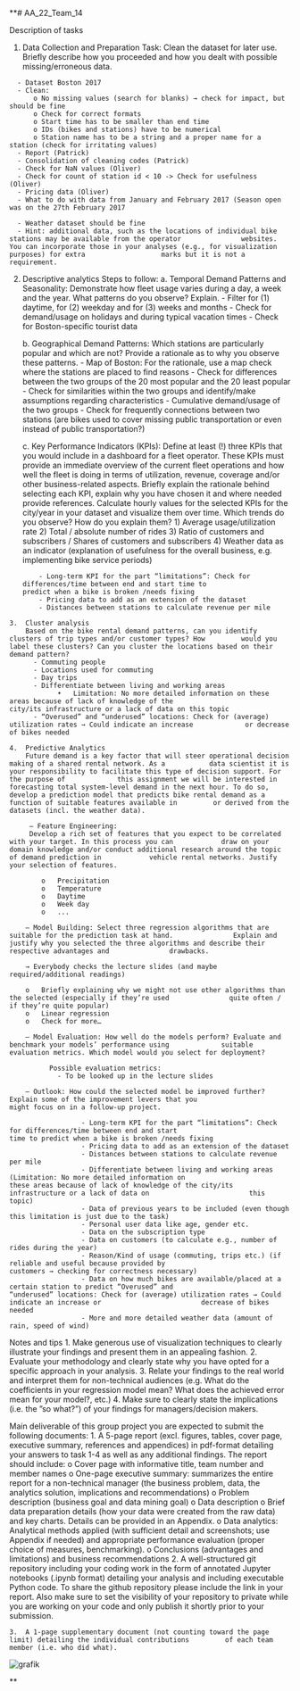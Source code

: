 **# AA_22_Team_14

Description of tasks
  1.	Data Collection and Preparation
      Task: Clean the dataset for later use. Briefly describe how you proceeded and how you dealt with possible           missing/erroneous data.

      -	Dataset Boston 2017
      -	Clean:
          o	No missing values (search for blanks) → check for impact, but should be fine
          o	Check for correct formats
          o	Start time has to be smaller than end time
          o	IDs (bikes and stations) have to be numerical
          o	Station name has to be a string and a proper name for a station (check for irritating values)
      - Report (Patrick)
      - Consolidation of cleaning codes (Patrick)
      - Check for NaN values (Oliver)
      - Check for count of station id < 10 -> Check for usefulness (Oliver)
      - Pricing data (Oliver)
      - What to do with data from January and February 2017 (Season open was on the 27th February 2017
      
      -	Weather dataset should be fine
      -	Hint: additional data, such as the locations of individual bike stations may be available from the operator               websites. You can incorporate those in your analyses (e.g., for visualization purposes) for extra                   marks but it is not a requirement.

  2.	Descriptive analytics
      Steps to follow:
        a. Temporal Demand Patterns and Seasonality: Demonstrate how fleet usage varies during a day, a week and                the year. What patterns do you observe? Explain.
                -	Filter for (1) daytime, for (2) weekday and for (3) weeks and months
                -	Check for demand/usage on holidays and during typical vacation times
                -	Check for Boston-specific tourist data

        b.	Geographical Demand Patterns: Which stations are particularly popular and which are not? Provide a                   rationale as to why you observe these patterns.
                -	Map of Boston: For the rationale, use a map check where the stations are placed to find 			reasons
                -	Check for differences between the two groups of the 20 most popular and the 20 least popular
                -	Check for similarities within the two groups and identify/make assumptions regarding                                 characteristics
                -	Cumulative demand/usage of the two groups
                -	Check for frequently connections between two stations (are bikes used to cover missing 				public transportation or even instead of public transportation?)

        c.	Key Performance Indicators (KPIs): Define at least (!) three KPIs that you would include in a dashboard             for a fleet operator. These KPIs must provide an immediate overview of the current fleet operations and             how well the fleet is doing in terms of utilization, revenue, coverage and/or other business-related                 aspects. Briefly explain the rationale behind selecting each KPI, explain why you have chosen it and                 where needed provide references. Calculate hourly values for the selected KPIs for the city/year in your             dataset and visualize them over time. Which trends do you observe? How do you explain them?
                1)	Average usage/utilization rate
                2)	Total / absolute number of rides
                3)	Ratio of customers and subscribers / Shares of customers and subscribers
                4)	Weather data as an indicator (explanation of usefulness for the overall business, e.g.                               implementing bike service periods)

                - Long-term KPI for the part “limitations”: Check for differences/time between end and start time to                   predict when a bike is broken /needs fixing
                - Pricing data to add as an extension of the dataset
                - Distances between stations to calculate revenue per mile

    3.	Cluster analysis
        Based on the bike rental demand patterns, can you identify clusters of trip types and/or customer types? How         would you label these clusters? Can you cluster the locations based on their demand pattern?
          - Commuting people
          - Locations used for commuting
          - Day trips
          - Differentiate between living and working areas
                •	Limitation: No more detailed information on these areas because of lack of knowledge of the                         city/its infrastructure or a lack of data on this topic
          - “Overused” and “underused” locations: Check for (average) utilization rates → Could indicate an increase             or decrease of bikes needed

    4.	Predictive Analytics
        Future demand is a key factor that will steer operational decision making of a shared rental network. As a           data scientist it is your responsibility to facilitate this type of decision support. For the purpose of             this assignment we will be interested in forecasting total system-level demand in the next hour. To do so,           develop a prediction model that predicts bike rental demand as a function of suitable features available in         or derived from the datasets (incl. the weather data).
        
         – Feature Engineering: 
         Develop a rich set of features that you expect to be correlated with your target. In this process you can            draw on your domain knowledge and/or conduct additional research around the topic of demand prediction in            vehicle rental networks. Justify your selection of features.
          
            o	Precipitation
            o	Temperature
            o	Daytime
            o	Week day
            o	...

        – Model Building: Select three regression algorithms that are suitable for the prediction task at hand.               Explain and justify why you selected the three algorithms and describe their respective advantages and               drawbacks.
        
        → Everybody checks the lecture slides (and maybe required/additional readings)

        o	Briefly explaining why we might not use other algorithms than the selected (especially if they’re used               quite often / if they’re quite popular)
        o	Linear regression
        o	Check for more…
	
        – Model Evaluation: How well do the models perform? Evaluate and benchmark your models’ performance using             suitable evaluation metrics. Which model would you select for deployment?
            
              Possible evaluation metrics:
                - To be looked up in the lecture slides

        – Outlook: How could the selected model be improved further? Explain some of the improvement levers that you                    might focus on in a follow-up project.
                    
                      - Long-term KPI for the part “limitations”: Check for differences/time between end and start                           time to predict when a bike is broken /needs fixing
                      - Pricing data to add as an extension of the dataset
                      - Distances between stations to calculate revenue per mile
                      - Differentiate between living and working areas (Limitation: No more detailed information on                         these areas because of lack of knowledge of the city/its infrastructure or a lack of data on                         this topic)
                      - Data of previous years to be included (even though this limitation is just due to the task)
                      - Personal user data like age, gender etc.
                      - Data on the subscription type
                      - Data on customers (to calculate e.g., number of rides during the year)
                      - Reason/Kind of usage (commuting, trips etc.) (if reliable and useful because provided by                             customers → checking for correctness necessary) 
                      - Data on how much bikes are available/placed at a certain station to predict “Overused” and                           “underused” locations: Check for (average) utilization rates → Could indicate an increase or                         decrease of bikes needed
                      - More and more detailed weather data (amount of rain, speed of wind)
                      
Notes and tips
    1.	Make generous use of visualization techniques to clearly illustrate your findings and present them in an appealing fashion.
    2.	Evaluate your methodology and clearly state why you have opted for a specific approach in your analysis.
    3.	Relate your findings to the real world and interpret them for non-technical audiences (e.g. What do the coefficients in your regression model mean? What does the achieved error mean for your model?, etc.)
    4.	Make sure to clearly state the implications (i.e. the ”so what?”) of your findings for managers/decision makers.
 
Main deliverable of this group project you are expected to submit the following documents:
    1.	A 5-page report (excl. figures, tables, cover page, executive summary, references and appendices) in pdf-format detailing your answers to task 1-4 as well as any additional findings. The report should include:
            o	Cover page with informative title, team number and member names
            o	One-page executive summary: summarizes the entire report for a non-technical manager (the business problem, data, the analytics solution, implications and recommendations)
            o	Problem description (business goal and data mining goal)
            o	Data description
            o	Brief data preparation details (how your data were created from the raw data) and key charts. Details               can be provided in an Appendix.
            o	Data analytics: Analytical methods applied (with sufficient detail and screenshots; use Appendix if                 needed) and appropriate performance evaluation (proper choice of measures, benchmarking).
            o	Conclusions (advantages and limitations) and business recommendations
    2.	A well-structured git repository including your coding work in the form of annotated Jupyter notebooks               (.ipynb format) detailing your analysis and including executable Python code. 
        To share the github repository please include the link in your report. Also make sure to set the visibility         of your repository to private while you are working on your code and only publish it shortly prior to your           submission.

    3.	A 1-page supplementary document (not counting toward the page limit) detailing the individual contributions         of each team member (i.e. who did what).

![grafik](https://user-images.githubusercontent.com/104833634/211152755-afb1810e-4b5d-4494-9c22-a141ed284643.png)



**
